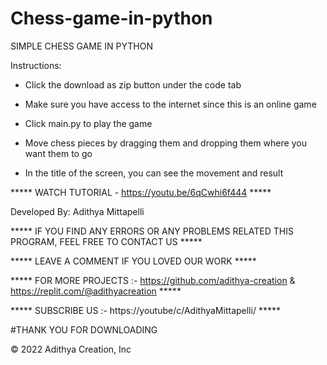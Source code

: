 # Chess-game-in-python
SIMPLE CHESS GAME IN PYTHON

Instructions:

* Click the download as zip button under the code tab

* Make sure you have access to the internet since this is an online game

* Click main.py to play the game

* Move chess pieces by dragging them and dropping them where you want them to go
 
* In the title of the screen, you can see the movement and result

*****  WATCH TUTORIAL - https://youtu.be/6qCwhi6f444 *****


Developed By: Adithya Mittapelli


***** IF YOU FIND ANY ERRORS OR ANY PROBLEMS RELATED THIS PROGRAM, FEEL FREE TO CONTACT US *****  


***** LEAVE A COMMENT IF YOU LOVED OUR WORK *****


***** FOR MORE PROJECTS :- https://github.com/adithya-creation & https://replit.com/@adithyacreation *****


***** SUBSCRIBE US :- https://youtube/c/AdithyaMittapelli/ *****


#THANK YOU FOR DOWNLOADING


© 2022 Adithya Creation, Inc
